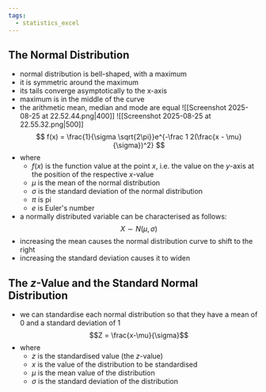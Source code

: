 ```yaml
---
tags:
  - statistics_excel
---
```

## The Normal Distribution
- normal distribution is bell-shaped, with a maximum
- it is symmetric around the maximum
- its tails converge asymptotically to the x-axis
- maximum is in the middle of the curve
- the arithmetic mean, median and mode are equal
![[Screenshot 2025-08-25 at 22.52.44.png|400]]
![[Screenshot 2025-08-25 at 22.55.32.png|500]]
$$
f(x) = \frac{1}{\sigma \sqrt{2\pi}}e^{-\frac 1 2(\frac{x - \mu}{\sigma})^2}
$$
- where 
	- $f(x)$ is the function value at the point $x$, i.e. the value on the $y$-axis at the position of the respective $x$-value
	- $\mu$ is the mean of the normal distribution
	- $\sigma$ is the standard deviation of the normal distribution
	- $\pi$ is pi
	- $e$ is Euler's number
- a normally distributed variable can be characterised as follows:
$$
X \sim N(\mu, \sigma)
$$
- increasing the mean causes the normal distribution curve to shift to the right
- increasing the standard deviation causes it to widen
## The $z$-Value and the Standard Normal Distribution
- we can standardise each normal distribution so that they have a mean of 0 and a standard deviation of 1
$$Z = \frac{x-\mu}{\sigma}$$
- where 
	- $z$ is the standardised value (the $z$-value)
	- $x$ is the value of the distribution to be standardised 
	- $\mu$ is the mean value of the distribution
	- $\sigma$ is the standard deviation of the distribution
